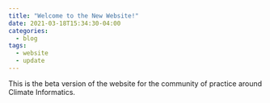 ```yaml
---
title: "Welcome to the New Website!"
date: 2021-03-18T15:34:30-04:00
categories:
  - blog
tags:
  - website
  - update
---
```


This is the beta version of the website for the community of practice around Climate Informatics.
